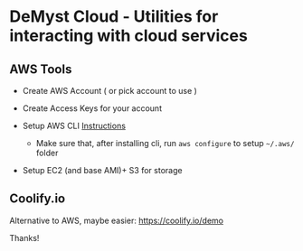 DeMyst Cloud - Utilities for interacting with cloud services
============================================================


## AWS Tools
- Create AWS Account ( or pick account to use )
- Create Access Keys for your account
- Setup AWS CLI [Instructions](https://docs.aws.amazon.com/cli/latest/userguide/cli-chap-welcome.html)
  * Make sure that, after installing cli, run `aws configure` to setup `~/.aws/` folder
  
- Setup EC2 (and base AMI)+ S3 for storage

## Coolify.io
Alternative to AWS, maybe easier:
https://coolify.io/demo

Thanks!